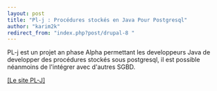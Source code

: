 ```yaml
---
layout: post
title: "Pl-j : Procédures stockés en Java Pour Postgresql"
author: "karim2k"
redirect_from: "index.php?post/drupal-8 "
---
```




PL-j est un projet an phase Alpha permettant les developpeurs Java de developper des procédures stockés sous postgresql, il est possible néanmoins de l'intégrer avec d'autres SGBD.

<a href="http://plj.codehaus.org/">[Le site PL-J]</a>